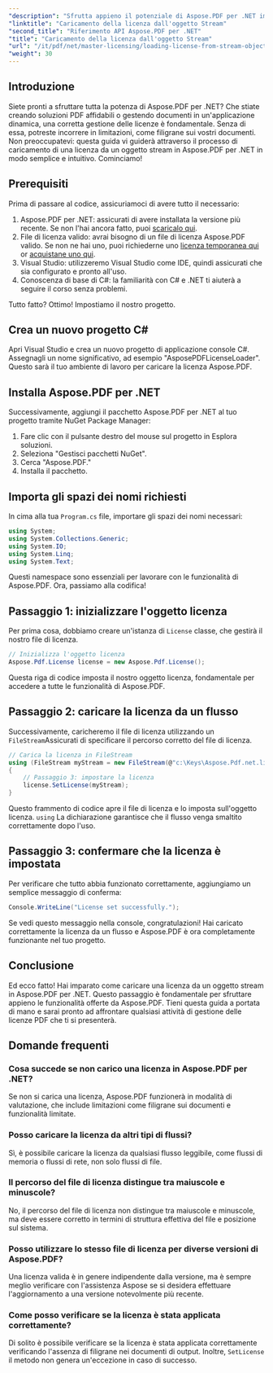 ```yaml
---
"description": "Sfrutta appieno il potenziale di Aspose.PDF per .NET imparando a caricare una licenza da un flusso. Questa guida completa fornisce istruzioni dettagliate."
"linktitle": "Caricamento della licenza dall'oggetto Stream"
"second_title": "Riferimento API Aspose.PDF per .NET"
"title": "Caricamento della licenza dall'oggetto Stream"
"url": "/it/pdf/net/master-licensing/loading-license-from-stream-object/"
"weight": 30
---
```


## Introduzione

Siete pronti a sfruttare tutta la potenza di Aspose.PDF per .NET? Che stiate creando soluzioni PDF affidabili o gestendo documenti in un'applicazione dinamica, una corretta gestione delle licenze è fondamentale. Senza di essa, potreste incorrere in limitazioni, come filigrane sui vostri documenti. Non preoccupatevi: questa guida vi guiderà attraverso il processo di caricamento di una licenza da un oggetto stream in Aspose.PDF per .NET in modo semplice e intuitivo. Cominciamo!

## Prerequisiti

Prima di passare al codice, assicuriamoci di avere tutto il necessario:

1. Aspose.PDF per .NET: assicurati di avere installata la versione più recente. Se non l'hai ancora fatto, puoi [scaricalo qui](https://releases.aspose.com/pdf/net/).
2. File di licenza valido: avrai bisogno di un file di licenza Aspose.PDF valido. Se non ne hai uno, puoi richiederne uno [licenza temporanea qui](https://purchase.aspose.com/tempOary-license/) or [acquistane uno qui](https://purchase.aspose.com/buy).
3. Visual Studio: utilizzeremo Visual Studio come IDE, quindi assicurati che sia configurato e pronto all'uso.
4. Conoscenza di base di C#: la familiarità con C# e .NET ti aiuterà a seguire il corso senza problemi.

Tutto fatto? Ottimo! Impostiamo il nostro progetto.

## Crea un nuovo progetto C#

Apri Visual Studio e crea un nuovo progetto di applicazione console C#. Assegnagli un nome significativo, ad esempio "AsposePDFLicenseLoader". Questo sarà il tuo ambiente di lavoro per caricare la licenza Aspose.PDF.

## Installa Aspose.PDF per .NET

Successivamente, aggiungi il pacchetto Aspose.PDF per .NET al tuo progetto tramite NuGet Package Manager:

1. Fare clic con il pulsante destro del mouse sul progetto in Esplora soluzioni.
2. Seleziona "Gestisci pacchetti NuGet".
3. Cerca "Aspose.PDF."
4. Installa il pacchetto.

## Importa gli spazi dei nomi richiesti

In cima alla tua `Program.cs` file, importare gli spazi dei nomi necessari:

```csharp
using System;
using System.Collections.Generic;
using System.IO;
using System.Linq;
using System.Text;
```

Questi namespace sono essenziali per lavorare con le funzionalità di Aspose.PDF. Ora, passiamo alla codifica!

## Passaggio 1: inizializzare l'oggetto licenza

Per prima cosa, dobbiamo creare un'istanza di `License` classe, che gestirà il nostro file di licenza.

```csharp
// Inizializza l'oggetto licenza
Aspose.Pdf.License license = new Aspose.Pdf.License();
```

Questa riga di codice imposta il nostro oggetto licenza, fondamentale per accedere a tutte le funzionalità di Aspose.PDF.

## Passaggio 2: caricare la licenza da un flusso

Successivamente, caricheremo il file di licenza utilizzando un `FileStream`Assicurati di specificare il percorso corretto del file di licenza.

```csharp
// Carica la licenza in FileStream
using (FileStream myStream = new FileStream(@"c:\Keys\Aspose.Pdf.net.lic", FileMode.Open))
{
    // Passaggio 3: impostare la licenza
    license.SetLicense(myStream);
}
```

Questo frammento di codice apre il file di licenza e lo imposta sull'oggetto licenza. `using` La dichiarazione garantisce che il flusso venga smaltito correttamente dopo l'uso.

## Passaggio 3: confermare che la licenza è impostata

Per verificare che tutto abbia funzionato correttamente, aggiungiamo un semplice messaggio di conferma:

```csharp
Console.WriteLine("License set successfully.");
```

Se vedi questo messaggio nella console, congratulazioni! Hai caricato correttamente la licenza da un flusso e Aspose.PDF è ora completamente funzionante nel tuo progetto.

## Conclusione

Ed ecco fatto! Hai imparato come caricare una licenza da un oggetto stream in Aspose.PDF per .NET. Questo passaggio è fondamentale per sfruttare appieno le funzionalità offerte da Aspose.PDF. Tieni questa guida a portata di mano e sarai pronto ad affrontare qualsiasi attività di gestione delle licenze PDF che ti si presenterà.

## Domande frequenti

### Cosa succede se non carico una licenza in Aspose.PDF per .NET?  
Se non si carica una licenza, Aspose.PDF funzionerà in modalità di valutazione, che include limitazioni come filigrane sui documenti e funzionalità limitate.

### Posso caricare la licenza da altri tipi di flussi?  
Sì, è possibile caricare la licenza da qualsiasi flusso leggibile, come flussi di memoria o flussi di rete, non solo flussi di file.

### Il percorso del file di licenza distingue tra maiuscole e minuscole?  
No, il percorso del file di licenza non distingue tra maiuscole e minuscole, ma deve essere corretto in termini di struttura effettiva del file e posizione sul sistema.

### Posso utilizzare lo stesso file di licenza per diverse versioni di Aspose.PDF?  
Una licenza valida è in genere indipendente dalla versione, ma è sempre meglio verificare con l'assistenza Aspose se si desidera effettuare l'aggiornamento a una versione notevolmente più recente.

### Come posso verificare se la licenza è stata applicata correttamente?  
Di solito è possibile verificare se la licenza è stata applicata correttamente verificando l'assenza di filigrane nei documenti di output. Inoltre, `SetLicense` il metodo non genera un'eccezione in caso di successo.